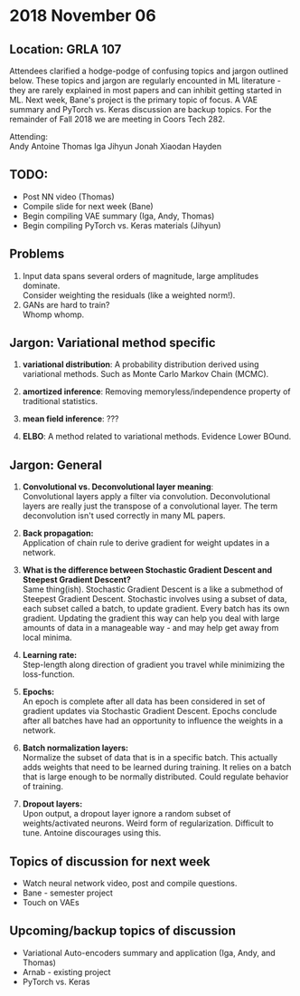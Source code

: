 # 2018 November 06
## Location: GRLA 107 

Attendees clarified a hodge-podge of confusing topics and jargon outlined below.  These topics and jargon are regularly encounted in ML literature - they are rarely explained in most papers and can inhibit getting started in ML.  Next week, Bane's project is the primary topic of focus.  A VAE summary and PyTorch vs. Keras discussion are backup topics.  For the remainder of Fall 2018 we are meeting in Coors Tech 282.   

Attending:  
Andy Antoine Thomas Iga Jihyun Jonah Xiaodan Hayden  

TODO:     
----     
- Post NN video (Thomas)   
- Compile slide for next week (Bane)   
- Begin compiling VAE summary (Iga, Andy, Thomas)   
- Begin compiling PyTorch vs. Keras materials (Jihyun)   

Problems  
--------  
1. Input data spans several orders of magnitude, large amplitudes dominate.    
Consider weighting the residuals (like a weighted norm!).    
2. GANs are hard to train?    
Whomp whomp.  

Jargon: Variational method specific 
----------------------------------  
1. **variational distribution**:  A probability distribution derived using variational methods.  Such as Monte Carlo Markov Chain (MCMC).       

2. **amortized inference**:  Removing memoryless/independence property of traditional statistics.   

3. **mean field inference**:    ???   

4. **ELBO**:  A method related to variational methods. Evidence Lower BOund.  

Jargon: General  
--------------  
1. **Convolutional vs. Deconvolutional layer meaning**:  
Convolutional layers apply a filter via convolution.  Deconvolutional layers are really just the transpose of a convolutional layer.  The term deconvolution isn't used correctly in many ML papers.  

2. **Back propagation:**    
Application of chain rule to derive gradient for weight updates in a network.   

3. **What is the difference between Stochastic Gradient Descent and Steepest Gradient Descent?**   
Same thing(ish).  Stochastic Gradient Descent is a like a submethod of Steepest Gradient Descent.  Stochastic involves using a subset of data, each subset called a batch, to update gradient.  Every batch has its own gradient.  Updating the gradient this way can help you deal with large amounts of data in a manageable way - and may help get away from local minima.  

4. **Learning rate:**    
Step-length along direction of gradient you travel while minimizing the loss-function.   

5. **Epochs:**    
An epoch is complete after all data has been considered in set of gradient updates via Stochastic Gradient Descent.  Epochs conclude after all batches have had an opportunity to influence the weights in a network.   

6. **Batch normalization layers:**     
Normalize the subset of data that is in a specific batch.  This actually adds weights that need to be learned during training.  It relies on a batch that is large enough to be normally distributed.  Could regulate behavior of training.   

7. **Dropout layers:**   
Upon output, a dropout layer ignore a random subset of weights/activated neurons.  Weird form of regularization.  Difficult to tune.  Antoine discourages using this.     

**Topics of discussion for next week**    
----------------------------------  
- Watch neural network video, post and compile questions.   
- Bane - semester project   
- Touch on VAEs    

Upcoming/backup topics of discussion     
------------------------------------  
- Variational Auto-encoders summary and application (Iga, Andy, and Thomas)   
- Arnab - existing project   
- PyTorch vs. Keras   


